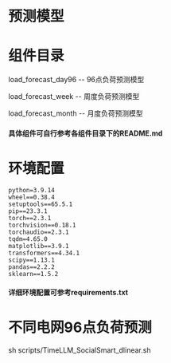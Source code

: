 # 预测模型
# 组件目录
load_forecast_day96 -- 96点负荷预测模型

load_forecast_week -- 周度负荷预测模型

load_forecast_month -- 月度负荷预测模型

#### 具体组件可自行参考各组件目录下的README.md
# 环境配置
    python=3.9.14
    wheel==0.38.4
    setuptools==65.5.1
    pip==23.3.1
    torch==2.3.1
    torchvision==0.18.1
    torchaudio==2.3.1
    tqdm=4.65.0
    matplotlib==3.9.1
    transformers==4.34.1
    scipy==1.13.1
    pandas==2.2.2
    sklearn==1.5.2

#### 详细环境配置可参考requirements.txt

# 不同电网96点负荷预测
sh scripts/TimeLLM_SocialSmart_dlinear.sh
